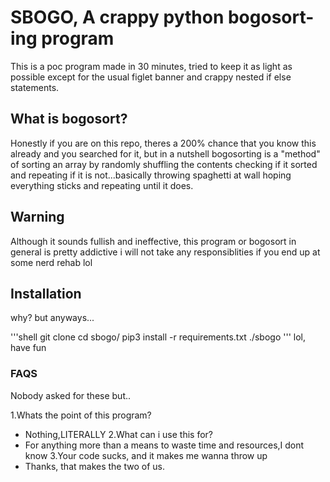 # SBOGO, A crappy python bogosort-ing program

This is a poc program made in 30 minutes, tried to keep it as light as possible except for the usual 
figlet banner and crappy nested if else statements.

## What is bogosort?

Honestly if you are on this repo, theres a 200% chance that you know this already and you searched for it, but in a nutshell bogosorting is a "method" of sorting an array by randomly shuffling the contents
checking if it sorted and repeating if it is not...basically throwing spaghetti at wall hoping everything sticks and repeating until it does.

## Warning 

Although it sounds fullish and ineffective, this program or bogosort in general is pretty addictive 
i will not take any responsiblities if you end up at some nerd rehab lol

## Installation

why? but anyways...

'''shell
git clone 
cd sbogo/
pip3 install -r requirements.txt
./sbogo
'''
lol, have fun

### FAQS

Nobody asked for these but..

1.Whats the point of this program?
- Nothing,LITERALLY
2.What can i use this for?
- For anything more than a means to waste time and resources,I dont know
3.Your code sucks, and it makes me wanna throw up
- Thanks, that makes the two of us.
